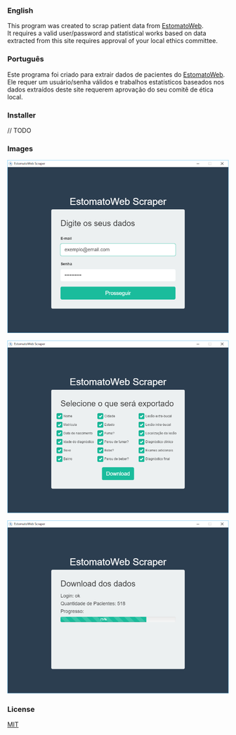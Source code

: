 ### English

This program was created to scrap patient data from [EstomatoWeb](http://www.estomatoweb.com.br/).  
It requires a valid user/password and statistical works based on data extracted from this site requires approval of your local ethics committee.

### Português

Este programa foi criado para extrair dados de pacientes do [EstomatoWeb](http://www.estomatoweb.com.br/).  
Ele requer um usuário/senha válidos e trabalhos estatísticos baseados nos dados extraídos deste site requerem aprovação do seu comitê de ética local.

### Installer

// TODO

### Images

![login](images/1.png?raw=true)  

![options](images/2.png?raw=true)  

![download](images/3.png?raw=true)  

### License

[MIT](LICENSE)
